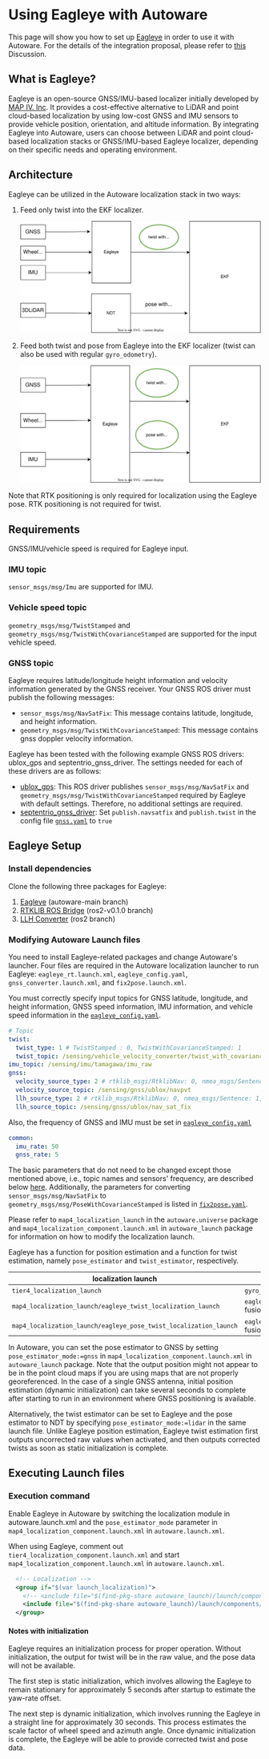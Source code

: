 # Using Eagleye with Autoware

This page will show you how to set up [Eagleye](https://github.com/MapIV/eagleye) in order to use it with Autoware.
For the details of the integration proposal, please refer to [this](https://github.com/orgs/autowarefoundation/discussions/3257) Discussion.

## What is Eagleye?

Eagleye is an open-source GNSS/IMU-based localizer initially developed by [MAP IV. Inc](https://map4.jp/). It provides a cost-effective alternative to LiDAR and point cloud-based localization by using low-cost GNSS and IMU sensors to provide vehicle position, orientation, and altitude information. By integrating Eagleye into Autoware, users can choose between LiDAR and point cloud-based localization stacks or GNSS/IMU-based Eagleye localizer, depending on their specific needs and operating environment.

## Architecture

Eagleye can be utilized in the Autoware localization stack in two ways:

1. Feed only twist into the EKF localizer.

   ![Eagleye twist integration](images/eagleye-integration-guide/eagleye_twist.drawio.svg)

2. Feed both twist and pose from Eagleye into the EKF localizer (twist can also be used with regular `gyro_odometry`).

   ![Eagleye pose twist integration](images/eagleye-integration-guide/eagleye_pose_twist.drawio.svg)

Note that RTK positioning is only required for localization using the Eagleye pose. RTK positioning is not required for twist.

## Requirements

GNSS/IMU/vehicle speed is required for Eagleye input.

### IMU topic

`sensor_msgs/msg/Imu` are supported for IMU.

### Vehicle speed topic

`geometry_msgs/msg/TwistStamped` and `geometry_msgs/msg/TwistWithCovarianceStamped` are supported for the input vehicle speed.

### GNSS topic

Eagleye requires latitude/longitude height information and velocity information generated by the GNSS receiver.
Your GNSS ROS driver must publish the following messages:

- `sensor_msgs/msg/NavSatFix`: This message contains latitude, longitude, and height information.
- `geometry_msgs/msg/TwistWithCovarianceStamped`: This message contains gnss doppler velocity information.

Eagleye has been tested with the following example GNSS ROS drivers: ublox_gps and septentrio_gnss_driver. The settings needed for each of these drivers are as follows:

- [ublox_gps](https://github.com/KumarRobotics/ublox/tree/ros2/ublox_gps): This ROS driver publishes `sensor_msgs/msg/NavSatFix` and `geometry_msgs/msg/TwistWithCovarianceStamped` required by Eagleye with default settings. Therefore, no additional settings are required.
- [septentrio_gnss_driver](https://github.com/septentrio-gnss/septentrio_gnss_driver/tree/ros2): Set `publish.navsatfix` and `publish.twist` in the config file [`gnss.yaml`](https://github.com/septentrio-gnss/septentrio_gnss_driver/blob/ros2/config/gnss.yaml#L90) to `true`

## Eagleye Setup

### Install dependencies

Clone the following three packages for Eagleye:

1. [Eagleye](https://github.com/MapIV/eagleye.git) (autoware-main branch)
2. [RTKLIB ROS Bridge](https://github.com/MapIV/rtklib_ros_bridge.git) (ros2-v0.1.0 branch)
3. [LLH Converter](https://github.com/MapIV/llh_converter.git) (ros2 branch)

### Modifying Autoware Launch files

You need to install Eagleye-related packages and change Autoware's launcher. Four files are required in the Autoware localization launcher to run Eagleye: `eagleye_rt.launch.xml`, `eagleye_config.yaml`, `gnss_converter.launch.xml`, and `fix2pose.launch.xml`.

You must correctly specify input topics for GNSS latitude, longitude, and height information, GNSS speed information, IMU information, and vehicle speed information in the [`eagleye_config.yaml`](https://github.com/MapIV/autoware_launch/blob/3f04a9dd7bc4a4c49d4ec790e3f6b9958ab822da/autoware_launch/config/localization/eagleye_config.param.yaml#L7-L16).

```yaml
# Topic
twist:
  twist_type: 1 # TwistStamped : 0, TwistWithCovarianceStamped: 1
  twist_topic: /sensing/vehicle_velocity_converter/twist_with_covariance
imu_topic: /sensing/imu/tamagawa/imu_raw
gnss:
  velocity_source_type: 2 # rtklib_msgs/RtklibNav: 0, nmea_msgs/Sentence: 1, ublox_msgs/NavPVT: 2, geometry_msgs/TwistWithCovarianceStamped: 3
  velocity_source_topic: /sensing/gnss/ublox/navpvt
  llh_source_type: 2 # rtklib_msgs/RtklibNav: 0, nmea_msgs/Sentence: 1, sensor_msgs/NavSatFix: 2
  llh_source_topic: /sensing/gnss/ublox/nav_sat_fix
```

Also, the frequency of GNSS and IMU must be set in [`eagleye_config.yaml`](https://github.com/MapIV/autoware_launch/blob/3f04a9dd7bc4a4c49d4ec790e3f6b9958ab822da/autoware_launch/config/localization/eagleye_config.param.yaml#L36)

```yaml
common:
  imu_rate: 50
  gnss_rate: 5
```

The basic parameters that do not need to be changed except those mentioned above, i.e., topic names and sensors' frequency, are described below [here](https://github.com/MapIV/eagleye/tree/autoware-main/eagleye_rt/config).
Additionally, the parameters for converting `sensor_msgs/msg/NavSatFix` to `geometry_msgs/msg/PoseWithCovarianceStamped` is listed in [`fix2pose.yaml`](https://github.com/MapIV/eagleye/blob/autoware-main/eagleye_util/fix2pose/launch/fix2pose.xml).

Please refer to `map4_localization_launch` in the `autoware.universe` package and `map4_localization_component.launch.xml` in `autoware_launch` package for information on how to modify the localization launch.

Eagleye has a function for position estimation and a function for twist estimation, namely `pose_estimator` and `twist_estimator`, respectively.

| localization launch                                               | twist estimator                     | pose estimator                      |
| ----------------------------------------------------------------- | ----------------------------------- | ----------------------------------- |
| `tier4_localization_launch`                                       | `gyro_odometry`                     | `ndt_scan_matcher`                  |
| `map4_localization_launch/eagleye_twist_localization_launch`      | `eagleye_rt`(gyro/odom/gnss fusion) | `ndt_scan_matcher`                  |
| `map4_localization_launch/eagleye_pose_twist_localization_launch` | `eagleye_rt`(gyro/odom/gnss fusion) | `eagleye_rt`(gyro/odom/gnss fusion) |

In Autoware, you can set the pose estimator to GNSS by setting `pose_estimator_mode:=gnss` in `map4_localization_component.launch.xml` in `autoware_launch` package.
Note that the output position might not appear to be in the point cloud maps if you are using maps that are not properly georeferenced.
In the case of a single GNSS antenna, initial position estimation (dynamic initialization) can take several seconds to complete after starting to run in an environment where GNSS positioning is available.

Alternatively, the twist estimator can be set to Eagleye and the pose estimator to NDT by specifying `pose_estimator_mode:=lidar` in the same launch file.
Unlike Eagleye position estimation, Eagleye twist estimation first outputs uncorrected raw values when activated, and then outputs corrected twists as soon as static initialization is complete.

## Executing Launch files

### Execution command

Enable Eagleye in Autoware by switching the localization module in autoware.launch.xml and the `pose_estimator_mode` parameter in `map4_localization_component.launch.xml` in `autoware.launch.xml`.

When using Eagleye, comment out `tier4_localization_component.launch.xml` and start `map4_localization_component.launch.xml` in `autoware.launch.xml`.

```xml
  <!-- Localization -->
  <group if="$(var launch_localization)">
    <!-- <include file="$(find-pkg-share autoware_launch)/launch/components/tier4_localization_component.launch.xml"/> -->
    <include file="$(find-pkg-share autoware_launch)/launch/components/map4_localization_component.launch.xml"/>
  </group>
```

#### Notes with initialization

Eagleye requires an initialization process for proper operation. Without initialization, the output for twist will be in the raw value, and the pose data will not be available.

The first step is static initialization, which involves allowing the Eagleye to remain stationary for approximately 5 seconds after startup to estimate the yaw-rate offset.

The next step is dynamic initialization, which involves running the Eagleye in a straight line for approximately 30 seconds. This process estimates the scale factor of wheel speed and azimuth angle. Once dynamic initialization is complete, the Eagleye will be able to provide corrected twist and pose data.
